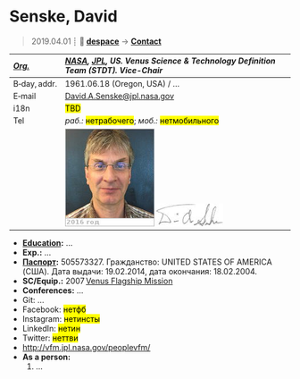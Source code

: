 # Senske, David
> 2019.04.01 ┊ **🚀 [despace](index.md)** → **[Contact](contact.md)**

|*[Org.](contact.md)*|*[NASA](03_nasa.md), [JPL](03_jpl.md), US. Venus Science & Technology Definition Team (STDT). Vice-Chair*|
|:--|:--|
|B‑day, addr.| 1961.06.18 (Oregon, USA) / … |
|E‑mail| <David.A.Senske@jpl.nasa.gov> |
|i18n| <mark>TBD</mark> |
|Tel|*раб.:* <mark>нетрабочего</mark>; *моб.:* <mark>нетмобильного</mark> |
|| [![](f/contact/s/senske_001_photo_thumb.jpg)](f/contact/s/senske_001_photo.jpg) [![](f/contact/s/senske_001_sign_thumb.jpg)](f/contact/s/senske_001_sign.png) |

   - **[Education](edu.md):** …
   - **Exp.:** …
   - **[Паспорт](f/contact/s/senske_001_passport.jpg):** 505573327. Гражданство: UNITED STATES OF AMERICA (США). Дата выдачи: 19.02.2014, дата окончания: 18.02.2004.
   - **SC/Equip.:** 2007 [Venus Flagship Mission](venus_flagship_mission.md)
   - **Conferences:** …
   - Git: …
   - Facebook: <mark>нетфб</mark>
   - Instagram: <mark>нетинсты</mark>
   - LinkedIn: <mark>нетин</mark>
   - Twitter: <mark>неттви</mark>
   - <http://vfm.jpl.nasa.gov/peoplevfm/>
   - **As a person:**
      1. …
